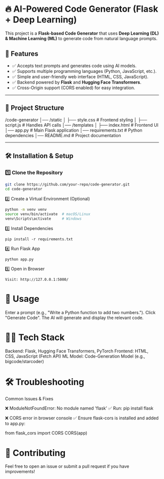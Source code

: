
# 🔥 AI-Powered Code Generator (Flask + Deep Learning)

This project is a **Flask-based Code Generator** that uses **Deep Learning (DL) & Machine Learning (ML)** to generate code from natural language prompts.

## 🚀 Features
- ✅ Accepts text prompts and generates code using AI models.
- ✅ Supports multiple programming languages (Python, JavaScript, etc.).
- ✅ Simple and user-friendly web interface (HTML, CSS, JavaScript).
- ✅ Backend powered by **Flask** and **Hugging Face Transformers**.
- ✅ Cross-Origin support (CORS enabled) for easy integration.

---

## 📂 Project Structure
/code-generator 
│── /static 
│      ├── style.css # Frontend styling
│      ├── script.js # Handles API calls 
│── /templates 
│      ├── index.html # Frontend UI
│── app.py # Main Flask application 
│── requirements.txt # Python dependencies 
│── README.md # Project documentation




---

## 🛠️ Installation & Setup

### 1️⃣ Clone the Repository
```bash
git clone https://github.com/your-repo/code-generator.git
cd code-generator
```
2️⃣ Create a Virtual Environment (Optional)
```bash
python -m venv venv
source venv/bin/activate  # macOS/Linux
venv\Scripts\activate     # Windows
```
3️⃣ Install Dependencies
```
pip install -r requirements.txt
```
4️⃣ Run Flask App
```
python app.py
```
5️⃣ Open in Browser
```
Visit: http://127.0.0.1:5000/
```

# 🎯 Usage
Enter a prompt (e.g., "Write a Python function to add two numbers.").
Click "Generate Code".
The AI will generate and display the relevant code.

# 🧑‍💻 Tech Stack
Backend: Flask, Hugging Face Transformers, PyTorch
Frontend: HTML, CSS, JavaScript (Fetch API)
ML Model: Code-Generation Model (e.g., bigcode/starcoder)
# 🛠️ Troubleshooting

Common Issues & Fixes

❌ ModuleNotFoundError: No module named 'flask'
✅ Run: pip install flask

❌ CORS error in browser console
✅ Ensure flask-cors is installed and added to app.py:

from flask_cors import CORS
CORS(app)
# 🤝 Contributing
Feel free to open an issue or submit a pull request if you have improvements!

